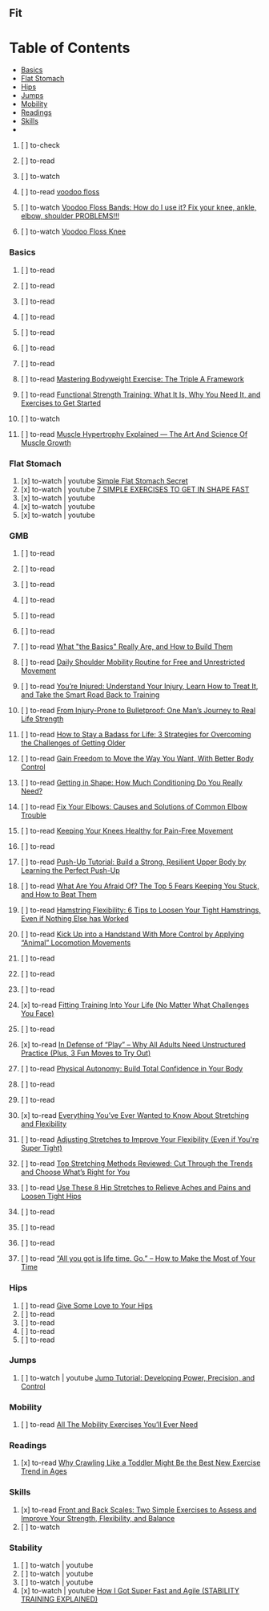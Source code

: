 ## Fit

# Table of Contents
<!-- MarkdownTOC depth=4 -->
  - [Basics](#basics)
  - [Flat Stomach](#flat-stomach)
  - [Hips](#hips)
  - [Jumps](#jumps)
  - [Mobility](#mobility)
  - [Readings](#readings)
  - [Skills](#skills)
  - [](#)
<!-- /MarkdownTOC -->

  1. [ ] to-check []()
  1. [ ] to-read []()
  1. [ ] to-watch []()

  1. [ ] to-read [voodoo floss](http://www.roguefitness.com/voodoo-floss-bands)
  1. [ ] to-watch [Voodoo Floss Bands: How do I use it? Fix your knee, ankle, elbow, shoulder PROBLEMS!!!](https://www.youtube.com/watch?v=v-XAK8fmVtI)
  1. [ ] to-watch [Voodoo Floss Knee](https://www.youtube.com/watch?v=5rHpp1QIOQg)

### Basics

  1. [ ] to-read []()
  1. [ ] to-read []()
  1. [ ] to-read []()
  1. [ ] to-read []()
  1. [ ] to-read []()
  1. [ ] to-read []()
  1. [ ] to-read []()

  1. [ ] to-read [Mastering Bodyweight Exercise: The Triple A Framework](http://breakingmuscle.com/fitness/mastering-bodyweight-exercise-the-triple-a-framework)



  1. [ ] to-read [Functional Strength Training: What It Is, Why You Need It, and Exercises to Get Started](https://www.inbodyusa.com/blogs/inbodyblog/functional-strength-training-what-it-is-why-you-need-it-and-exercises-to-get-started)
  1. [ ] to-watch [](https://www.youtube.com/watch?v=lI1XSszo7Sk)

  1. [ ] to-read [Muscle Hypertrophy Explained — The Art And Science Of Muscle Growth](http://jcdfitness.com/2017/02/muscle-hypertrophy/)

### Flat Stomach

  1. [x] to-watch | youtube [Simple Flat Stomach Secret](https://www.youtube.com/watch?v=O5PVjBAO6BE)
  1. [x] to-watch | youtube [7 SIMPLE EXERCISES TO GET IN SHAPE FAST](https://www.youtube.com/watch?v=cGTdFbFLdDM)
  1. [x] to-watch | youtube []()
  1. [x] to-watch | youtube []()
  1. [x] to-watch | youtube []()

### GMB

  1. [ ] to-read []()
  1. [ ] to-read []()
  1. [ ] to-read []()
  1. [ ] to-read []()
  1. [ ] to-read []()
  1. [ ] to-read []()

  1. [ ] to-read [What "the Basics" Really Are, and How to Build Them](https://gmb.io/basics/)

  1. [ ] to-read [Daily Shoulder Mobility Routine for Free and Unrestricted Movement](https://gmb.io/shoulder-mobility/)

  1. [ ] to-read [You’re Injured: Understand Your Injury, Learn How to Treat It, and Take the Smart Road Back to Training](https://gmb.io/injury/)
  1. [ ] to-read [From Injury-Prone to Bulletproof: One Man’s Journey to Real Life Strength](https://gmb.io/ammar-integral-strength/)

  1. [ ] to-read [How to Stay a Badass for Life: 3 Strategies for Overcoming the Challenges of Getting Older](https://gmb.io/badass-for-life/)
  1. [ ] to-read [Gain Freedom to Move the Way You Want, With Better Body Control](https://gmb.io/body-control/)
  1. [ ] to-read [Getting in Shape: How Much Conditioning Do You Really Need?](https://gmb.io/conditioning/)

  1. [ ] to-read [Fix Your Elbows: Causes and Solutions of Common Elbow Trouble](https://gmb.io/elbows/)

  1. [ ] to-read [Keeping Your Knees Healthy for Pain-Free Movement](https://gmb.io/knee-health/)

  1. [ ] to-read [](https://gmb.io/bodyweight-leg-exercises/)
  1. [ ] to-read [Push-Up Tutorial: Build a Strong, Resilient Upper Body by Learning the Perfect Push-Up](https://gmb.io/push-up/)

  1. [ ] to-read [What Are You Afraid Of? The Top 5 Fears Keeping You Stuck, and How to Beat Them](https://gmb.io/fears/)

  1. [ ] to-read [Hamstring Flexibility: 6 Tips to Loosen Your Tight Hamstrings, Even if Nothing Else has Worked](https://gmb.io/hamstring-flexibility/)

  1. [ ] to-read [Kick Up into a Handstand With More Control by Applying “Animal” Locomotion Movements](https://gmb.io/locomotion-handstand/)

  1. [ ] to-read [](https://gmb.io/hip-mobility/)

  1. [ ] to-read [](https://gmb.io/knee-health)

  1. [ ] to-read [](https://gmb.io/method/)
  1. [x] to-read [Fitting Training Into Your Life (No Matter What Challenges You Face)](https://gmb.io/obstacles/)
  1. [ ] to-read [](https://gmb.io/pistol-squat/)

  1. [x] to-read [In Defense of “Play” – Why All Adults Need Unstructured Practice (Plus, 3 Fun Moves to Try Out)](https://gmb.io/play/)

  1. [ ] to-read [Physical Autonomy: Build Total Confidence in Your Body](https://gmb.io/physical-autonomy/)

  1. [ ] to-read [](https://gmb.io/self-assessment)
  1. [ ] to-read [](https://gmb.io/strength-training)

  1. [x] to-read [Everything You’ve Ever Wanted to Know About Stretching and Flexibility](https://gmb.io/stretching)
  1. [ ] to-read [Adjusting Stretches to Improve Your Flexibility (Even if You're Super Tight)](https://gmb.io/adjusting-stretches/)
  1. [ ] to-read [Top Stretching Methods Reviewed: Cut Through the Trends and Choose What’s Right for You](https://gmb.io/stretching-methods/)
  1. [ ] to-read [Use These 8 Hip Stretches to Relieve Aches and Pains and Loosen Tight Hips](https://gmb.io/hip-mobility/)
  1. [ ] to-read []()
  1. [ ] to-read []()
  1. [ ] to-read []()

  1. [ ] to-read [“All you got is life time. Go.” – How to Make the Most of Your Time](https://gmb.io/time/)

### Hips

  1. [ ] to-read [Give Some Love to Your Hips](http://www.marksdailyapple.com/give-some-love-to-your-hips/)
  1. [ ] to-read []()
  1. [ ] to-read []()
  1. [ ] to-read []()
  1. [ ] to-read []()

### Jumps

  1. [ ] to-watch | youtube [Jump Tutorial: Developing Power, Precision, and Control](https://www.youtube.com/watch?v=9Q6enxidXeo)

### Mobility

  1. [ ] to-read [All The Mobility Exercises You’ll Ever Need ](http://herohealthroom.com/2017/04/27/mobility-exercises/#tools)

### Readings

  1. [x] to-read [Why Crawling Like a Toddler Might Be the Best New Exercise Trend in Ages](http://bigthink.com/paul-ratner/why-crawling-like-a-toddler-might-be-the-best-exercise-trend-in-ages)

### Skills

  1. [x] to-read [Front and Back Scales: Two Simple Exercises to Assess and Improve Your Strength, Flexibility, and Balance](https://gmb.io/scales/)
  1. [ ] to-watch [](https://www.youtube.com/watch?v=ilBByuwM8hk)

### Stability

  1. [ ] to-watch | youtube []()
  1. [ ] to-watch | youtube []()
  1. [ ] to-watch | youtube []()
  1. [x] to-watch | youtube [How I Got Super Fast and Agile (STABILITY TRAINING EXPLAINED)](https://www.youtube.com/watch?v=XDT_QdglPaQ)